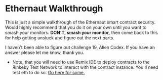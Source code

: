 # **Ethernaut Walkthrough**

This is just a simple walkthrough of the Ethernaut smart contract security. Would highly recommend that you do it on your own until you want to smash your monitors. **DON'T, smash your monitor,** then come back to this for help getting unstuck and figure out the next parts.

I haven't been able to figure out challenge 19, Alien Codex. If you have an answer please let me know, thank you.

* Note, that you will need to use Remix IDE to deploy contracts to the Rinkeby Test Network to interact with the contract instance. You'll need test eth to do so. [Go here for some.](https://faucet.rinkeby.io/)  
